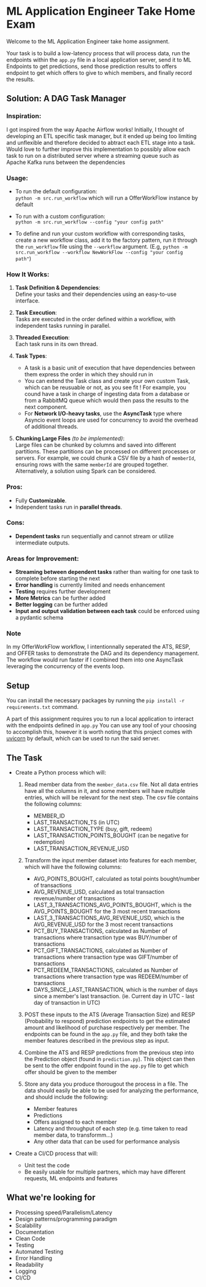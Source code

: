 # ML Application Engineer Take Home Exam
Welcome to the ML Application Engineer take home assignment.

Your task is to build a low-latency process that will process data, run the endpoints within the `app.py` file in a local application server, send it to ML Endpoints to get predictions, send those prediction results to offers endpoint to get which offers to give to which members, and finally record the results. 

## Solution: A DAG Task Manager

### Inspiration:
I got inspired from the way Apache Airflow works! Initially, I thought of developing an ETL specific task manager, but it ended up being too limiting and unflexible and therefore decided to abtract each ETL stage into a task. Would love to further improve this implementation to possibly allow each task to run on a distributed server where a streaming queue such as Apache Kafka runs between the dependencies

### Usage:
- To run the default configuration:  
  `python -m src.run_workflow` which will run a OfferWorkFlow instance by default
  
- To run with a custom configuration:  
  `python -m src.run_workflow --config "your config path"`
  
- To define and run your custom workflow with corresponding tasks, create a new workflow class, add it to the factory pattern, run it through the `run_workflow` file using the `--workflow` argument.
(E.g, `python -m src.run_workflow --workflow NewWorkFlow --config "your config path"`)

### How It Works:
1. **Task Definition & Dependencies**:  
   Define your tasks and their dependencies using an easy-to-use interface.
   
2. **Task Execution**:  
   Tasks are executed in the order defined within a workflow, with independent tasks running in parallel.

3. **Threaded Execution**:  
   Each task runs in its own thread.

4. **Task Types**:
   - A task is a basic unit of execution that have dependencies between them express the order in which they should run in
   - You can extend the Task class and create your own custom Task, which can be reusuable or not, as you see fit ! For example, you cound have a task in charge of ingesting data from a database or from a RabbitMQ queue which would then pass the results to the next component.
   - For **Network I/O-heavy tasks**, use the **AsyncTask** type where Asyncio event loops are used for concurrency to avoid the overhead of additional threads.

5. **Chunking Large Files** *(to be implemented)*:  
   Large files can be chunked by columns and saved into different partitions. These partitions can be processed on different processes or servers. For example, we could chunk a CSV file by a hash of `memberId`, ensuring rows with the same `memberId` are grouped together. Alternatively, a solution using Spark can be considered.

### Pros:
- Fully **Customizable**.
- Independent tasks run in **parallel threads**.

### Cons:
- **Dependent tasks** run sequentially and cannot stream or utilize intermediate outputs.

### Areas for Improvement:
- **Streaming between dependent tasks** rather than waiting for one task to complete before starting the next
- **Error handling** is currently limited and needs enhancement
- **Testing** requires further development
- **More Metrics** can be further added
- **Better logging** can be further added
- **Input and output validation between each task** could be enforced using a pydantic schema

### Note
In my OfferWorkFlow workflow, I intentionnally seperated the ATS, RESP, and OFFER tasks to demonstrate the DAG and its dependency management. The workflow would run faster if I combined them into one AsyncTask leveraging the concurrency of the events loop.


## Setup
You can install the necessary packages by running the `pip install -r requirements.txt` command.

A part of this assignment requires you to run a local application to interact with the endpoints defined in `app.py` You can use any tool of your choosing to accomplish this, however it is worth noting that this project comes with [uvicorn](https://www.uvicorn.org/) by default, which can be used to run the said server.

## The Task
- Create a Python process which will:

    1. Read member data from the `member_data.csv` file. Not all data entries have all the columns in it, and some members will have multiple entries, which will be relevant for the next step. The csv file contains the following columns:
        - MEMBER_ID
        - LAST_TRANSACTION_TS (in UTC)
        - LAST_TRANSACTION_TYPE (buy, gift, redeem)
        - LAST_TRANSACTION_POINTS_BOUGHT (can be negative for redemption)
        - LAST_TRANSACTION_REVENUE_USD

    2. Transform the input member dataset into features for each member, which will have the following columns:

        - AVG_POINTS_BOUGHT, calculated as $\text{total points bought} / \text{number of transactions}$
        - AVG_REVENUE_USD, calculated as $\text{total transaction revenue} / \text{number of transactions}$
        - LAST_3_TRANSACTIONS_AVG_POINTS_BOUGHT, which is the AVG_POINTS_BOUGHT for the 3 most recent transactions
        - LAST_3_TRANSACTIONS_AVG_REVENUE_USD, which is the AVG_REVENUE_USD for the 3 most recent transactions
        - PCT_BUY_TRANSACTIONS, calculated as $\text{Number of transactions where transaction type was BUY} / \text{number of transactions}$
        - PCT_GIFT_TRANSACTIONS, calculated as $\text{Number of transactions where transaction type was GIFT} / \text{number of transactions}$
        - PCT_REDEEM_TRANSACTIONS, calculated as $\text{Number of transactions where transaction type was REDEEM} / \text{number of transactions}$
        - DAYS_SINCE_LAST_TRANSACTION, which is the number of days since a member's last transaction. (ie. Current day in UTC - last day of transaction in UTC)

    3. POST these inputs to the ATS (Average Transaction Size) and RESP (Probability to respond) prediction endpoints to get the estimated amount and likelihood of purchase respectively per member. The endpoints can be found in the `app.py` file, and they both take the member features described in the previous step as input.
    4. Combine the ATS and RESP predictions from the previous step into the Prediction object (found in `prediction.py`). This object can then be sent to the offer endpoint found in the `app.py` file to get which offer should be given to the member
    5. Store any data you produce thorougout the process in a file. The data should easily be able to be used for analyzing the performance, and should include the following:
        - Member features
        - Predictions
        - Offers assigned to each member
        - Latency and throughput of each step (e.g. time taken to read member data, to transformm...)
        - Any other data that can be used for performance analysis

- Create a CI/CD process that will:
  - Unit test the code
  - Be easily usable for multiple partners, which may have different requests, ML endpoints and features
## What we're looking for
- Processing speed/Parallelism/Latency
- Design patterns/programming paradigm
- Scalability
- Documentation
- Clean Code
- Testing
- Automated Testing
- Error Handling
- Readability
- Logging
- CI/CD
